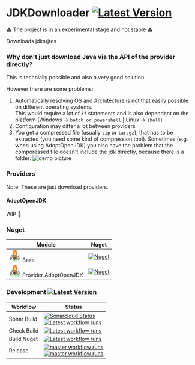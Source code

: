 # JDKDownloader [![Latest Version](https://img.shields.io/github/v/release/litetex/JDKDownloader?style=flat-square)](https://github.com/litetex/JDKDownloader/releases)
⚠ The project is in an experimental stage and not stable ⚠

Downloads jdks/jres

### Why don't just download Java via the API of the provider directly?
This is technially possible and also a very good solution.

However there are some problems:
1. Automatically resolving OS and Architecture is not that easily possible on different operating systems.<br>
This would require a lot of ``if`` statements and is also dependent on the platform (Windows → ``batch or powershell`` | Linux → ``shell``)
2. Configuration may differ a lot between providers
3. You get a compressed file (usually ``zip`` or ``tar.gz``), that has to be extracted (you need some kind of compression tool).
Sometimes (e.g. when using AdoptOpenJDK) you also have the problem that the comporessed file doesn't include the jdk directly, because there is a folder:
![demo picture](https://user-images.githubusercontent.com/40789489/115450243-f600db00-a21b-11eb-8e04-05cca103ca00.png)


### Providers
Note: These are just download providers.

#### AdoptOpenJDK
WIP 🔧

### Nuget
| Module | Nuget |
| --- | --- |
| <img src="src/JDKDownloader.Base/icon.png" height="32" /> Base | [![Nuget](https://img.shields.io/nuget/v/Litetex.JDKDownloader.Base?style=flat-square)](https://www.nuget.org/packages/Litetex.JDKDownloader.Base) |
| <img src="src/JDKDownloader.Provider.AdoptOpenJDK/icon.png" height="32" /> Provider.AdoptOpenJDK | [![Nuget](https://img.shields.io/nuget/v/Litetex.JDKDownloader.Provider.AdoptOpenJDK?style=flat-square)](https://www.nuget.org/packages/Litetex.JDKDownloader.Provider.AdoptOpenJDK) |

### Development [![Latest Version](https://img.shields.io/github/v/release/litetex/JDKDownloader?style=flat-square&include_prereleases&label=prerelease)](https://github.com/litetex/JDKDownloader/releases)
| Workflow | Status |
| --- | --- |
| Sonar Build | [![Sonarcloud Status](https://sonarcloud.io/api/project_badges/measure?project=litetex_JDKDownloader&metric=alert_status)](https://sonarcloud.io/dashboard?id=litetex_JDKDownloader) <br>[![Latest workflow runs](https://img.shields.io/github/workflow/status/litetex/JDKDownloader/Sonar%20CI/develop)](https://github.com/litetex/JDKDownloader/actions?query=workflow%3A%22Sonar+CI%22+branch%3Adevelop)  |
| Check Build | [![Latest workflow runs](https://img.shields.io/github/workflow/status/litetex/JDKDownloader/Check%20Build/develop)](https://github.com/litetex/JDKDownloader/actions?query=workflow%3A%22Check+Build%22+branch%3Adevelop) |
| Build Nuget | [![Latest workflow runs](https://img.shields.io/github/workflow/status/litetex/JDKDownloader/Build%20Nuget/develop)](https://github.com/litetex/JDKDownloader/actions?query=workflow%3A%22Build+Nuget%22+branch%3Adevelop) |
| Release | [![master workflow runs](https://img.shields.io/github/workflow/status/litetex/JDKDownloader/Release/master?label=master)](https://github.com/litetex/JDKDownloader/actions?query=workflow%3A%22Release%22+branch%3Amaster) <br>[![master workflow runs](https://img.shields.io/github/workflow/status/litetex/JDKDownloader/Release/master-release-test?label=release-test)](https://github.com/litetex/JDKDownloader/actions?query=workflow%3A%22Release%22+branch%3Amaster-release-test) |



